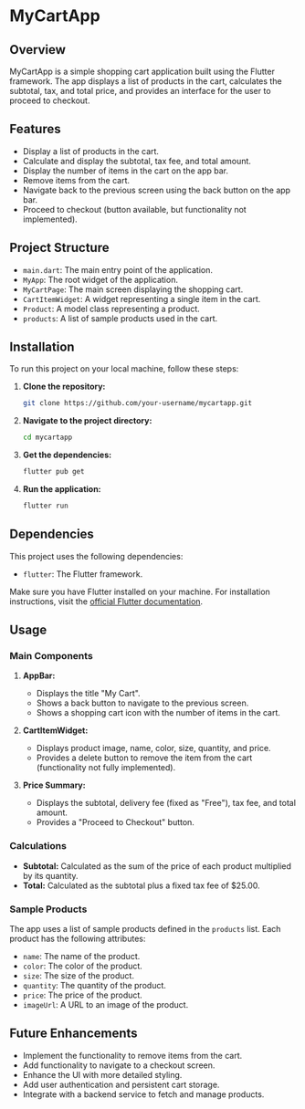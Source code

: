 # MyCartApp

## Overview

MyCartApp is a simple shopping cart application built using the Flutter framework. The app displays a list of products in the cart, calculates the subtotal, tax, and total price, and provides an interface for the user to proceed to checkout.

## Features

- Display a list of products in the cart.
- Calculate and display the subtotal, tax fee, and total amount.
- Display the number of items in the cart on the app bar.
- Remove items from the cart.
- Navigate back to the previous screen using the back button on the app bar.
- Proceed to checkout (button available, but functionality not implemented).

## Project Structure

- `main.dart`: The main entry point of the application.
- `MyApp`: The root widget of the application.
- `MyCartPage`: The main screen displaying the shopping cart.
- `CartItemWidget`: A widget representing a single item in the cart.
- `Product`: A model class representing a product.
- `products`: A list of sample products used in the cart.

## Installation

To run this project on your local machine, follow these steps:

1. **Clone the repository:**
    ```bash
    git clone https://github.com/your-username/mycartapp.git
    ```
2. **Navigate to the project directory:**
    ```bash
    cd mycartapp
    ```
3. **Get the dependencies:**
    ```bash
    flutter pub get
    ```
4. **Run the application:**
    ```bash
    flutter run
    ```

## Dependencies

This project uses the following dependencies:

- `flutter`: The Flutter framework.

Make sure you have Flutter installed on your machine. For installation instructions, visit the [official Flutter documentation](https://flutter.dev/docs/get-started/install).

## Usage

### Main Components

1. **AppBar:**
    - Displays the title "My Cart".
    - Shows a back button to navigate to the previous screen.
    - Shows a shopping cart icon with the number of items in the cart.

2. **CartItemWidget:**
    - Displays product image, name, color, size, quantity, and price.
    - Provides a delete button to remove the item from the cart (functionality not fully implemented).

3. **Price Summary:**
    - Displays the subtotal, delivery fee (fixed as "Free"), tax fee, and total amount.
    - Provides a "Proceed to Checkout" button.

### Calculations

- **Subtotal:** Calculated as the sum of the price of each product multiplied by its quantity.
- **Total:** Calculated as the subtotal plus a fixed tax fee of $25.00.

### Sample Products

The app uses a list of sample products defined in the `products` list. Each product has the following attributes:

- `name`: The name of the product.
- `color`: The color of the product.
- `size`: The size of the product.
- `quantity`: The quantity of the product.
- `price`: The price of the product.
- `imageUrl`: A URL to an image of the product.

## Future Enhancements

- Implement the functionality to remove items from the cart.
- Add functionality to navigate to a checkout screen.
- Enhance the UI with more detailed styling.
- Add user authentication and persistent cart storage.
- Integrate with a backend service to fetch and manage products.



